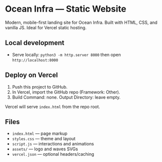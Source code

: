 # Ocean Infra — Static Website

Modern, mobile-first landing site for Ocean Infra.
Built with HTML, CSS, and vanilla JS. Ideal for Vercel static hosting.

## Local development

- Serve locally: `python3 -m http.server 8000` then open `http://localhost:8000`

## Deploy on Vercel

1. Push this project to GitHub.
2. In Vercel, import the GitHub repo (Framework: Other).
3. Build Command: none. Output Directory: leave empty.

Vercel will serve `index.html` from the repo root.

## Files

- `index.html` — page markup
- `styles.css` — theme and layout
- `script.js` — interactions and animations
- `assets/` — logo and waves SVGs
- `vercel.json` — optional headers/caching